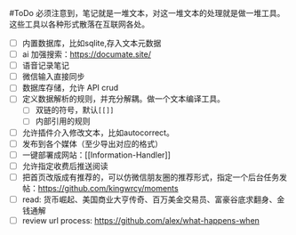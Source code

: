 #ToDo 
必须注意到，笔记就是一堆文本，对这一堆文本的处理就是做一堆工具。这些工具以各种形式散落在互联网各处。
- [ ] 内置数据库，比如sqlite,存入文本元数据
- [ ] ai 加强搜索：https://documate.site/
- [ ] 语音记录笔记
- [ ] 微信输入直接同步
- [ ] 数据库存储，允许 API crud
- [ ] 定义数据解析的规则，并充分解耦。做一个文本编译工具。
	- [ ] 双链的符号，默认`[[]]`
	- [ ] 内部引用的规则
- [ ] 允许插件介入修改文本，比如autocorrect。
- [ ] 发布到各个媒体（至少导出对应的格式）
- [ ] 一键部署成网站：[[Information-Handler]]
- [ ] 允许指定收费后推送阅读
- [ ] 把首页改版成有推荐的，可以仿微信朋友圈的推荐形式，指定一个后台任务发帖：https://github.com/kingwrcy/moments
- [ ] read: 货币崛起、美国商业大亨传奇、百万美金交易员、富豪谷底求翻身、金钱通解
- [ ] review url process: https://github.com/alex/what-happens-when